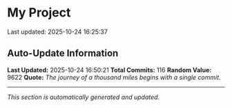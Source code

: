 # My Project


Last updated: 2025-10-24 16:25:37



























































































































































































































































































































































































































































































































## Auto-Update Information

**Last Updated:** 2025-10-24 16:50:21
**Total Commits:** 116
**Random Value:** 9622
**Quote:** _The journey of a thousand miles begins with a single commit._

---
_This section is automatically generated and updated._